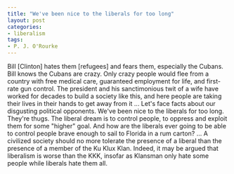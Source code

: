 ```yaml
---
title: "We've been nice to the liberals for too long"
layout: post
categories:
- liberalism
tags:
- P. J. O'Rourke
---
```


Bill \[Clinton\] hates them \[refugees\] and fears them, especially the Cubans. Bill knows the Cubans are crazy. Only crazy people would flee from a country with free medical care, guaranteed employment for life, and first-rate gun control. The president and his sanctimonious twit of a wife have worked for decades to build a society like this, and here people are taking their lives in their hands to get away from it ... Let's face facts about our disgusting political opponents. We've been nice to the liberals for too long. They're thugs. The liberal dream is to control people, to oppress and exploit them for some "higher" goal. And how are the liberals ever going to be able to control people brave enough to sail to Florida in a rum carton? ... A civilized society should no more tolerate the presence of a liberal than the presence of a member of the Ku Klux Klan. Indeed, it may be argued that liberalism is worse than the KKK, insofar as Klansman only hate some people while liberals hate them all.
